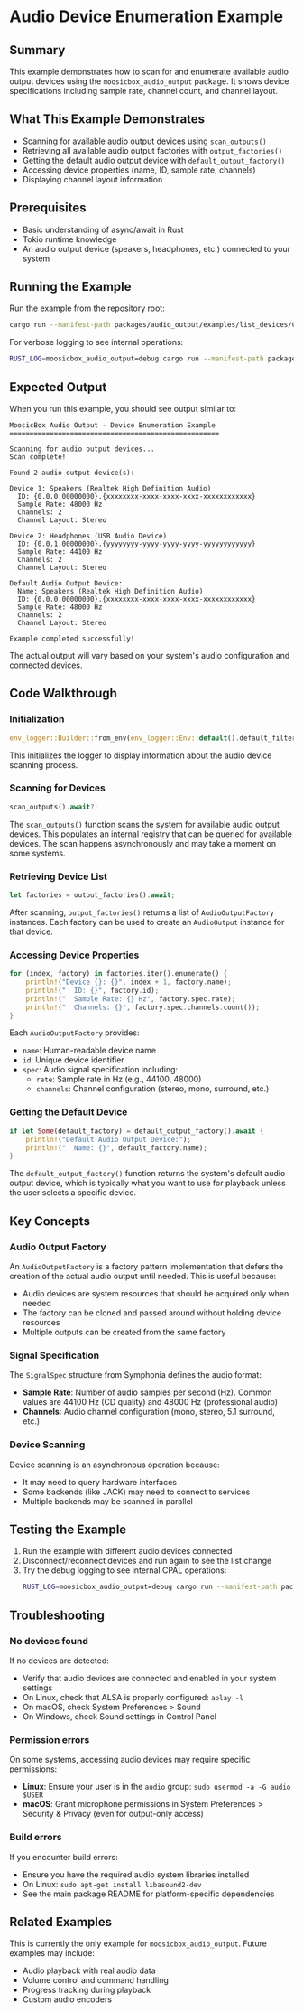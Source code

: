 # Audio Device Enumeration Example

## Summary

This example demonstrates how to scan for and enumerate available audio output devices using the `moosicbox_audio_output` package. It shows device specifications including sample rate, channel count, and channel layout.

## What This Example Demonstrates

- Scanning for available audio output devices using `scan_outputs()`
- Retrieving all available audio output factories with `output_factories()`
- Getting the default audio output device with `default_output_factory()`
- Accessing device properties (name, ID, sample rate, channels)
- Displaying channel layout information

## Prerequisites

- Basic understanding of async/await in Rust
- Tokio runtime knowledge
- An audio output device (speakers, headphones, etc.) connected to your system

## Running the Example

Run the example from the repository root:

```bash
cargo run --manifest-path packages/audio_output/examples/list_devices/Cargo.toml
```

For verbose logging to see internal operations:

```bash
RUST_LOG=moosicbox_audio_output=debug cargo run --manifest-path packages/audio_output/examples/list_devices/Cargo.toml
```

## Expected Output

When you run this example, you should see output similar to:

```
MoosicBox Audio Output - Device Enumeration Example
====================================================

Scanning for audio output devices...
Scan complete!

Found 2 audio output device(s):

Device 1: Speakers (Realtek High Definition Audio)
  ID: {0.0.0.00000000}.{xxxxxxxx-xxxx-xxxx-xxxx-xxxxxxxxxxxx}
  Sample Rate: 48000 Hz
  Channels: 2
  Channel Layout: Stereo

Device 2: Headphones (USB Audio Device)
  ID: {0.0.1.00000000}.{yyyyyyyy-yyyy-yyyy-yyyy-yyyyyyyyyyyy}
  Sample Rate: 44100 Hz
  Channels: 2
  Channel Layout: Stereo

Default Audio Output Device:
  Name: Speakers (Realtek High Definition Audio)
  ID: {0.0.0.00000000}.{xxxxxxxx-xxxx-xxxx-xxxx-xxxxxxxxxxxx}
  Sample Rate: 48000 Hz
  Channels: 2
  Channel Layout: Stereo

Example completed successfully!
```

The actual output will vary based on your system's audio configuration and connected devices.

## Code Walkthrough

### Initialization

```rust
env_logger::Builder::from_env(env_logger::Env::default().default_filter_or("info")).init();
```

This initializes the logger to display information about the audio device scanning process.

### Scanning for Devices

```rust
scan_outputs().await?;
```

The `scan_outputs()` function scans the system for available audio output devices. This populates an internal registry that can be queried for available devices. The scan happens asynchronously and may take a moment on some systems.

### Retrieving Device List

```rust
let factories = output_factories().await;
```

After scanning, `output_factories()` returns a list of `AudioOutputFactory` instances. Each factory can be used to create an `AudioOutput` instance for that device.

### Accessing Device Properties

```rust
for (index, factory) in factories.iter().enumerate() {
    println!("Device {}: {}", index + 1, factory.name);
    println!("  ID: {}", factory.id);
    println!("  Sample Rate: {} Hz", factory.spec.rate);
    println!("  Channels: {}", factory.spec.channels.count());
}
```

Each `AudioOutputFactory` provides:

- `name`: Human-readable device name
- `id`: Unique device identifier
- `spec`: Audio signal specification including:
    - `rate`: Sample rate in Hz (e.g., 44100, 48000)
    - `channels`: Channel configuration (stereo, mono, surround, etc.)

### Getting the Default Device

```rust
if let Some(default_factory) = default_output_factory().await {
    println!("Default Audio Output Device:");
    println!("  Name: {}", default_factory.name);
}
```

The `default_output_factory()` function returns the system's default audio output device, which is typically what you want to use for playback unless the user selects a specific device.

## Key Concepts

### Audio Output Factory

An `AudioOutputFactory` is a factory pattern implementation that defers the creation of the actual audio output until needed. This is useful because:

- Audio devices are system resources that should be acquired only when needed
- The factory can be cloned and passed around without holding device resources
- Multiple outputs can be created from the same factory

### Signal Specification

The `SignalSpec` structure from Symphonia defines the audio format:

- **Sample Rate**: Number of audio samples per second (Hz). Common values are 44100 Hz (CD quality) and 48000 Hz (professional audio)
- **Channels**: Audio channel configuration (mono, stereo, 5.1 surround, etc.)

### Device Scanning

Device scanning is an asynchronous operation because:

- It may need to query hardware interfaces
- Some backends (like JACK) may need to connect to services
- Multiple backends may be scanned in parallel

## Testing the Example

1. Run the example with different audio devices connected
2. Disconnect/reconnect devices and run again to see the list change
3. Try the debug logging to see internal CPAL operations:
    ```bash
    RUST_LOG=moosicbox_audio_output=debug cargo run --manifest-path packages/audio_output/examples/list_devices/Cargo.toml
    ```

## Troubleshooting

### No devices found

If no devices are detected:

- Verify that audio devices are connected and enabled in your system settings
- On Linux, check that ALSA is properly configured: `aplay -l`
- On macOS, check System Preferences > Sound
- On Windows, check Sound settings in Control Panel

### Permission errors

On some systems, accessing audio devices may require specific permissions:

- **Linux**: Ensure your user is in the `audio` group: `sudo usermod -a -G audio $USER`
- **macOS**: Grant microphone permissions in System Preferences > Security & Privacy (even for output-only access)

### Build errors

If you encounter build errors:

- Ensure you have the required audio system libraries installed
- On Linux: `sudo apt-get install libasound2-dev`
- See the main package README for platform-specific dependencies

## Related Examples

This is currently the only example for `moosicbox_audio_output`. Future examples may include:

- Audio playback with real audio data
- Volume control and command handling
- Progress tracking during playback
- Custom audio encoders
